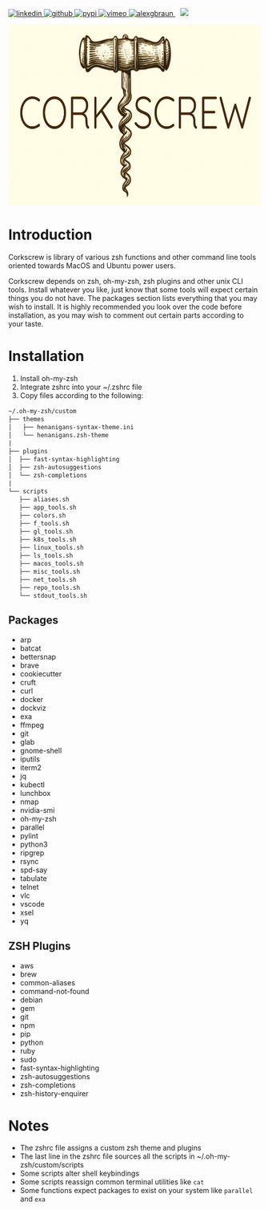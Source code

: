 <p>
    <a href="https://www.linkedin.com/in/alexandergbraun" rel="nofollow noreferrer">
        <img src="https://www.gomezaparicio.com/wp-content/uploads/2012/03/linkedin-logo-1-150x150.png"
             alt="linkedin" width="30px" height="30px"
        >
    </a>
    <a href="https://github.com/theNewFlesh" rel="nofollow noreferrer">
        <img src="https://tadeuzagallo.com/GithubPulse/assets/img/app-icon-github.png"
             alt="github" width="30px" height="30px"
        >
    </a>
    <a href="https://pypi.org/user/the-new-flesh" rel="nofollow noreferrer">
        <img src="https://cdn.iconscout.com/icon/free/png-256/python-2-226051.png"
             alt="pypi" width="30px" height="30px"
        >
    </a>
    <a href="http://vimeo.com/user3965452" rel="nofollow noreferrer">
        <img src="https://cdn.iconscout.com/icon/free/png-512/movie-52-151107.png?f=avif&w=512"
             alt="vimeo" width="30px" height="30px"
        >
    </a>
    <a href="https://alexgbraun.com" rel="nofollow noreferrer">
        <img src="https://i.ibb.co/fvyMkpM/logo.png"
             alt="alexgbraun" width="30px" height="30px"
        >
    </a>
    <a href="https://github.com/theNewFlesh/corkscrew/blob/master/LICENSE" rel="nofollow noreferrer">
        <img src="https://img.shields.io/badge/License-MIT-F77E70?style=for-the-badge" style="padding-left: 10px">
    </a>
</p>

<p><img src="logo.png"width="666px" height="360px"></p>

# Introduction
Corkscrew is library of various zsh functions and other command line tools
oriented towards MacOS and Ubuntu power users.

Corkscrew depends on zsh, oh-my-zsh, zsh plugins and other unix CLI tools.
Install whatever you like, just know that some tools will expect certain things
you do not have. The packages section lists everything that you may wish to
install. It is highly recommended you look over the code before installation,
as you may wish to comment out certain parts according to your taste.

# Installation
1. Install oh-my-zsh
2. Integrate zshrc into your ~/.zshrc file
3. Copy files according to the following:

```
~/.oh-my-zsh/custom
├── themes
│   ├── henanigans-syntax-theme.ini
│   └── henanigans.zsh-theme
|
├── plugins
│  ├── fast-syntax-highlighting
│  ├── zsh-autosuggestions
│  └── zsh-completions
|
└── scripts
   ├── aliases.sh
   ├── app_tools.sh
   ├── colors.sh
   ├── f_tools.sh
   ├── gl_tools.sh
   ├── k8s_tools.sh
   ├── linux_tools.sh
   ├── ls_tools.sh
   ├── macos_tools.sh
   ├── misc_tools.sh
   ├── net_tools.sh
   ├── repo_tools.sh
   └── stdout_tools.sh
```

## Packages
  - arp
  - batcat
  - bettersnap
  - brave
  - cookiecutter
  - cruft
  - curl
  - docker
  - dockviz
  - exa
  - ffmpeg
  - git
  - glab
  - gnome-shell
  - iputils
  - iterm2
  - jq
  - kubectl
  - lunchbox
  - nmap
  - nvidia-smi
  - oh-my-zsh
  - parallel
  - pylint
  - python3
  - ripgrep
  - rsync
  - spd-say
  - tabulate
  - telnet
  - vlc
  - vscode
  - xsel
  - yq

## ZSH Plugins
  - aws
  - brew
  - common-aliases
  - command-not-found
  - debian
  - gem
  - git
  - npm
  - pip
  - python
  - ruby
  - sudo
  - fast-syntax-highlighting
  - zsh-autosuggestions
  - zsh-completions
  - zsh-history-enquirer

# Notes
  - The zshrc file assigns a custom zsh theme and plugins
  - The last line in the zshrc file sources all the scripts in ~/.oh-my-zsh/custom/scripts
  - Some scripts alter shell keybindings
  - Some scripts reassign common terminal utilities like `cat`
  - Some functions expect packages to exist on your system like `parallel` and `exa`
